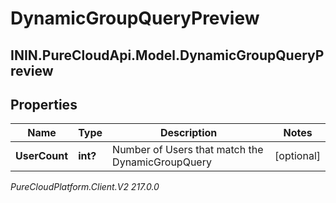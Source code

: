 # DynamicGroupQueryPreview

## ININ.PureCloudApi.Model.DynamicGroupQueryPreview

## Properties

|Name | Type | Description | Notes|
|------------ | ------------- | ------------- | -------------|
| **UserCount** | **int?** | Number of Users that match the DynamicGroupQuery | [optional] |



_PureCloudPlatform.Client.V2 217.0.0_
